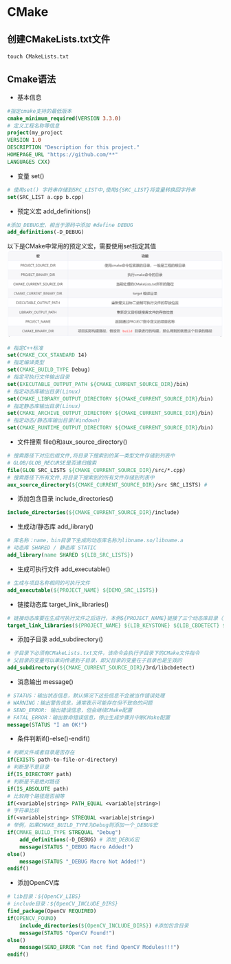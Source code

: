 # CMake
## 创建CMakeLists.txt文件
`touch CMakeLists.txt`
## Cmake语法
* 基本信息
```cmake
#指定cmake支持的最低版本
cmake_minimum_required(VERSION 3.3.0)
# 定义工程名称等信息
project(my_project
VERSION 1.0
DESCRIPTION "Description for this project."
HOMEPAGE_URL "https://github.com/**"
LANGUAGES CXX)
```
* 变量 set()
```cmake
# 使用set() 字符串存储到SRC_LIST中,使用${SRC_LIST}将变量转换回字符串
set(SRC_LIST a.cpp b.cpp)
```
* 预定义宏 add_definitions()
```cmake
#添加_DEBUG宏，相当于源码中添加 #define DEBUG
add_definitions(-D_DEBUG) 
```
以下是CMake中常用的预定义宏，需要使用set指定其值
![预定义宏](pic/CMake/marco.png)
```cmake
# 指定C++标准
set(CMAKE_CXX_STANDARD 14)
# 指定编译类型
set(CMAKE_BUILD_TYPE Debug)
# 指定可执行文件输出目录
set(EXECUTABLE_OUTPUT_PATH ${CMAKE_CURRENT_SOURCE_DIR}/bin)
# 指定动态库输出目录(Linux)
set(CMAKE_LIBRARY_OUTPUT_DIRECTORY ${CMAKE_CURRENT_SOURCE_DIR}/bin) 
# 指定静态库输出目录(Linux)
set(CMAKE_ARCHIVE_OUTPUT_DIRECTORY ${CMAKE_CURRENT_SOURCE_DIR}/bin) 
# 指定动态/静态库输出目录(Windown)
set(CMAKE_RUNTIME_OUTPUT_DIRECTORY ${CMAKE_CURRENT_SOURCE_DIR}/bin) 
```
* 文件搜索 file()和aux_source_directory()
```cmake
# 搜索路径下对应后缀文件,将目录下搜索到的某一类型文件存储到列表中
# GLOB/GLOB_RECURSE是否递归搜索
file(GLOB SRC_LISTS ${CMAKE_CURRENT_SOURCE_DIR}/src/*.cpp) 
# 搜索路径下所有文件,将目录下搜索到的所有文件存储到列表中
aux_source_directory(${CMAKE_CURRENT_SOURCE_DIR}/src SRC_LISTS) #
```
* 添加包含目录 include_directories()
```cmake
include_directories(${CMAKE_CURRENT_SOURCE_DIR}/include)
```
* 生成动/静态库 add_library()
```cmake
# 库名称：name，bin目录下生成的动态库名称为libname.so/libname.a
# 动态库 SHARED / 静态库 STATIC
add_library(name SHARED ${LIB_SRC_LISTS})
```
* 生成可执行文件 add_executable()
```cmake
# 生成与项目名称相同的可执行文件
add_executable(${PROJECT_NAME} ${DEMO_SRC_LISTS})
```
* 链接动态库 target_link_libraries()
```cmake
# 链接动态库要在生成可执行文件之后进行，本例${PROJECT_NAME}链接了三个动态库目录（实际不止三个）
target_link_libraries(${PROJECT_NAME} ${LIB_KEYSTONE} ${LIB_CBDETECT} ${OpenCV_LIBS})
```
* 添加子目录 add_subdirectory()
```cmake
# 子目录下必须有CMakeLists.txt文件，该命令会执行子目录下的CMake文件指令
# 父目录的变量可以单向传递到子目录，即父目录的变量在子目录也是生效的
add_subdirectory(${CMAKE_CURRENT_SOURCE_DIR}/3rd/libcbdetect)
```
* 消息输出 message()
```cmake
# STATUS：输出状态信息，默认情况下这些信息不会被当作错误处理
# WARNING：输出警告信息，通常表示可能存在但不致命的问题
# SEND_ERROR: 输出错误信息，但会继续CMake配置
# FATAL_ERROR：输出致命错误信息，停止生成步骤并中断CMake配置
message(STATUS "I am OK!")
```
* 条件判断if()-else()-endif()
```cmake
# 判断文件或者目录是否存在
if(EXISTS path-to-file-or-directory)
# 判断是不是目录
if(IS_DIRECTORY path)
# 判断是不是绝对路径
if(IS_ABSOLUTE path)
# 比较两个路径是否相等
if(<variable|string> PATH_EQUAL <variable|string>)
# 字符串比较
if(<variable|string> STREQUAL <variable|string>)
# 举例，如果CMAKE_BUILD_TYPE为Debug则添加一个_DEBUG宏
if(CMAKE_BUILD_TYPE STREQUAL "Debug")
    add_definitions(-D_DEBUG) # 添加_DEBUG宏    
    message(STATUS "_DEBUG Macro Added!")
else()
    message(STATUS "_DEBUG Macro Not Added!")
endif()
```
* 添加OpenCV库
```cmake
# lib目录：${OpenCV_LIBS}
# include目录：${OpenCV_INCLUDE_DIRS}
find_package(OpenCV REQUIRED)
if(OPENCV_FOUND)
    include_directories(${OpenCV_INCLUDE_DIRS}) #添加包含目录
    message(STATUS "OpenCV Found!")
else()
    message(SEND_ERROR "Can not find OpenCV Modules!!!")
endif()
``` 

